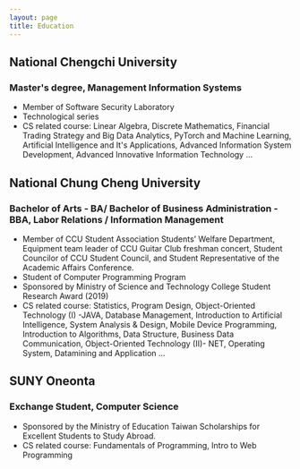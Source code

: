 ```yaml
---
layout: page
title: Education
---
```


## National Chengchi University
### Master's degree, Management Information Systems

- Member of Software Security Laboratory
- Technological series
- CS related course: Linear Algebra, Discrete Mathematics, Financial Trading Strategy and Big Data Analytics, PyTorch and Machine Learning, Artificial Intelligence and It's Applications, Advanced Information System Development, Advanced Innovative Information Technology ...

## National Chung Cheng University
### Bachelor of Arts - BA/ Bachelor of Business Administration - BBA, Labor Relations / Information Management

- Member of CCU Student Association Students’ Welfare Department, Equipment team leader of CCU Guitar Club freshman concert, Student Councilor of CCU Student Council, and Student Representative of the Academic Affairs Conference.
- Student of Computer Programming Program
- Sponsored by Ministry of Science and Technology College Student Research Award (2019)
- CS related course: Statistics, Program Design, Object-Oriented Technology (I) -JAVA, Database Management, Introduction to Artificial Intelligence, System Analysis & Design, Mobile Device Programming, Introduction to Algorithms, Data Structure, Business Data Communication, Object-Oriented Technology (II)- NET, Operating System, Datamining and Application ...

## SUNY Oneonta
### Exchange Student, Computer Science

- Sponsored by the Ministry of Education Taiwan Scholarships for Excellent Students to Study Abroad.
- CS related course: Fundamentals of Programming, Intro to Web Programming